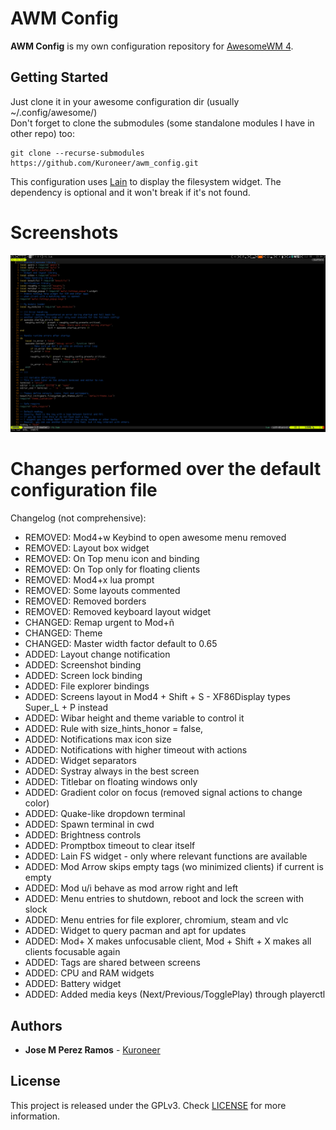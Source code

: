# AWM Config

**AWM Config** is my own configuration repository for [AwesomeWM 4](https://awesomewm.org/).

## Getting Started

Just clone it in your awesome configuration dir (usually ~/.config/awesome/)  
Don't forget to clone the submodules (some standalone modules I have in other
repo) too:
```
git clone --recurse-submodules https://github.com/Kuroneer/awm_config.git
```
This configuration uses [Lain](https://github.com/lcpz/lain) to display the
filesystem widget. The dependency is optional and it won't break if it's not
found.

# Screenshots

![alt text](screenshots/vim.png "VIM")

# Changes performed over the default configuration file

Changelog (not comprehensive):

* REMOVED: Mod4+w Keybind to open awesome menu removed
* REMOVED: Layout box widget
* REMOVED: On Top menu icon and binding
* REMOVED: On Top only for floating clients
* REMOVED: Mod4+x lua prompt
* REMOVED: Some layouts commented
* REMOVED: Removed borders
* REMOVED: Removed keyboard layout widget
* CHANGED: Remap urgent to Mod+ñ
* CHANGED: Theme
* CHANGED: Master width factor default to 0.65
* ADDED: Layout change notification
* ADDED: Screenshot binding
* ADDED: Screen lock binding
* ADDED: File explorer bindings
* ADDED: Screens layout in Mod4 + Shift + S - XF86Display types Super_L + P instead
* ADDED: Wibar height and theme variable to control it
* ADDED: Rule with size_hints_honor = false,
* ADDED: Notifications max icon size
* ADDED: Notifications with higher timeout with actions
* ADDED: Widget separators
* ADDED: Systray always in the best screen
* ADDED: Titlebar on floating windows only
* ADDED: Gradient color on focus (removed signal actions to change color)
* ADDED: Quake-like dropdown terminal
* ADDED: Spawn terminal in cwd
* ADDED: Brightness controls
* ADDED: Promptbox timeout to clear itself
* ADDED: Lain FS widget - only where relevant functions are available
* ADDED: Mod Arrow skips empty tags (wo minimized clients) if current is empty
* ADDED: Mod u/i behave as mod arrow right and left
* ADDED: Menu entries to shutdown, reboot and lock the screen with slock
* ADDED: Menu entries for file explorer, chromium, steam and vlc
* ADDED: Widget to query pacman and apt for updates
* ADDED: Mod+ X makes unfocusable client, Mod + Shift + X makes all clients focusable again
* ADDED: Tags are shared between screens
* ADDED: CPU and RAM widgets
* ADDED: Battery widget
* ADDED: Added media keys (Next/Previous/TogglePlay) through playerctl

## Authors

* **Jose M Perez Ramos** - [Kuroneer](https://github.com/Kuroneer)

## License

This project is released under the GPLv3. Check [LICENSE](LICENSE) for more information.

